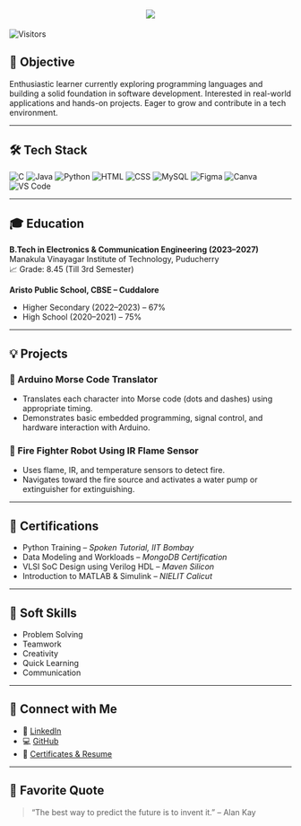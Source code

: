 <h1 align="center">
  <img src="https://readme-typing-svg.demolab.com?font=Fira+Code&weight=600&size=24&pause=1000&color=orange&center=true&vCenter=true&random=false&width=435&lines=Hey+there%2C+I'm+Moniesh.E" />
</h1>

![Visitors](https://komarev.com/ghpvc/?username=monieshe&color=blueviolet)

## 🎯 Objective
Enthusiastic learner currently exploring programming languages and building a solid foundation in software development. Interested in real-world applications and hands-on projects. Eager to grow and contribute in a tech environment.

---


## 🛠 Tech Stack

![C](https://img.shields.io/badge/C-00599C?style=for-the-badge&logo=c&logoColor=white)
![Java](https://img.shields.io/badge/Java-ED8B00?style=for-the-badge&logo=java&logoColor=white)
![Python](https://img.shields.io/badge/Python-3776AB?style=for-the-badge&logo=python&logoColor=white)
![HTML](https://img.shields.io/badge/HTML-E34F26?style=for-the-badge&logo=html5&logoColor=white)
![CSS](https://img.shields.io/badge/CSS-1572B6?style=for-the-badge&logo=css3&logoColor=white)
![MySQL](https://img.shields.io/badge/MySQL-005C84?style=for-the-badge&logo=mysql&logoColor=white)
![Figma](https://img.shields.io/badge/Figma-F24E1E?style=for-the-badge&logo=figma&logoColor=white)
![Canva](https://img.shields.io/badge/Canva-00C4CC?style=for-the-badge&logo=canva&logoColor=white)
![VS Code](https://img.shields.io/badge/VS_Code-007ACC?style=for-the-badge&logo=visual-studio-code&logoColor=white)

---
## 🎓 Education

**B.Tech in Electronics & Communication Engineering (2023–2027)**  
Manakula Vinayagar Institute of Technology, Puducherry  
📈 Grade: 8.45 (Till 3rd Semester)

**Aristo Public School, CBSE – Cuddalore**  
- Higher Secondary (2022–2023) – 67%  
- High School (2020–2021) – 75%

---
## 💡 Projects

### 🔹 Arduino Morse Code Translator
- Translates each character into Morse code (dots and dashes) using appropriate timing.
- Demonstrates basic embedded programming, signal control, and hardware interaction with Arduino.

### 🔹 Fire Fighter Robot Using IR Flame Sensor
- Uses flame, IR, and temperature sensors to detect fire.
- Navigates toward the fire source and activates a water pump or extinguisher for extinguishing.

---

## 🏅 Certifications

- Python Training – *Spoken Tutorial, IIT Bombay*
- Data Modeling and Workloads – *MongoDB Certification*
- VLSI SoC Design using Verilog HDL – *Maven Silicon*
- Introduction to MATLAB & Simulink – *NIELIT Calicut*

---


## 💼 Soft Skills
- Problem Solving
- Teamwork
- Creativity
- Quick Learning
- Communication

---

## 🔗 Connect with Me
- 🔗 [LinkedIn](http://www.linkedin.com/in/monieshe)
- 💻 [GitHub](https://github.com/monieshe)
- 📁 [Certificates & Resume](https://drive.google.com/drive/folders/1_yDmIA_po7Bm5wJQfQK3ePw83uDdeolA?usp=drive_link)

---

## 💬 Favorite Quote
> “The best way to predict the future is to invent it.” – Alan Kay

